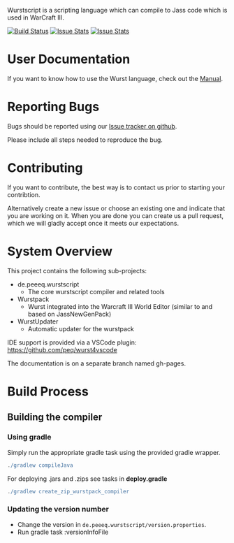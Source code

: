 Wurstscript is a scripting language which can compile to Jass code which is used in WarCraft III.

[![Build Status](http://peeeq.de/hudson/job/Wurst/badge/icon)](http://peeeq.de/hudson/job/Wurst/) 
[![Issue Stats](http://issuestats.com/github/peq/WurstScript/badge/issue?style=flat)](http://issuestats.com/github/peq/WurstScript)
[![Issue Stats](http://issuestats.com/github/peq/WurstScript/badge/pr?style=flat)](http://issuestats.com/github/peq/WurstScript)


User Documentation
==================

If you want to know how to use the Wurst language, check out the [Manual](http://peeeq.de/wurst/manual/).


Reporting Bugs
==============

Bugs should be reported using our [Issue tracker on github](https://github.com/peq/WurstScript/issues).

Please include all steps needed to reproduce the bug.

Contributing
============

If you want to contribute, the best way is to contact us prior to starting your contribtion.

Alternatively create a new issue or choose an existing one and indicate that you are working on it. 
When you are done you can create us a pull request, which we will gladly accept once it meets our expectations.


System Overview
===============

This project contains the following sub-projects:

- de.peeeq.wurstscript
	- The core wurstscript compiler and related tools
- Wurstpack
	- Wurst integrated into the Warcraft III World Editor (similar to and based on JassNewGenPack)
- WurstUpdater
	- Automatic updater for the wurstpack

IDE support is provided via a VSCode plugin: https://github.com/peq/wurst4vscode

The documentation is on a separate branch named gh-pages.
	

Build Process
================

## Building the compiler

### Using gradle

Simply run the appropriate gradle task using the provided gradle wrapper.

```gradle
./gradlew compileJava
```

For deploying .jars and .zips see tasks in **deploy.gradle**

```gradle
./gradlew create_zip_wurstpack_compiler
```

### Updating the version number

- Change the version in `de.peeeq.wurstscript/version.properties`.
- Run gradle task :versionInfoFile






	
